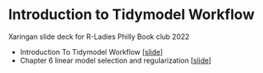 # Introduction to Tidymodel Workflow 
Xaringan slide deck for R-Ladies Philly Book club 2022

- Introduction To Tidymodel Workflow [[slide](https://sckinta.github.io/intro2TidymodelsWf/intro2tmwf_xaringan.html#1)]
- Chapter 6 linear model selection and regularization [[slide](https://sckinta.github.io/intro2TidymodelsWf/chapter6_linear_model_selection2.html#1)]
